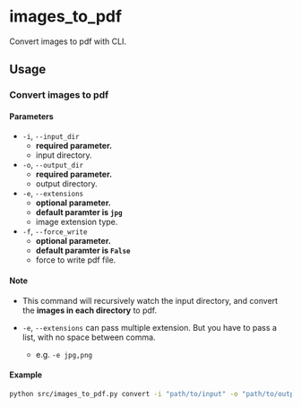 # images_to_pdf

Convert images to pdf with CLI.

## Usage

### Convert images to pdf

#### Parameters

- `-i`, `--input_dir`
  - **required parameter.**
  - input directory.
- `-o`, `--output_dir`
  - **required parameter.**
  - output directory.
- `-e`, `--extensions`
  - **optional parameter.**
  - **default paramter is `jpg`**
  - image extension type.
- `-f`, `--force_write`
  - **optional parameter.**
  - **default paramter is `False`**
  - force to write pdf file.

#### Note

- This command will recursively watch the input directory, and convert the **images in each directory** to pdf.

- `-e`, `--extensions` can pass multiple extension. But you have to pass a list, with no space between comma.

  - e.g. `-e jpg,png`

#### Example

```sh
python src/images_to_pdf.py convert -i "path/to/input" -o "path/to/output" -e jpg,png -f
```
